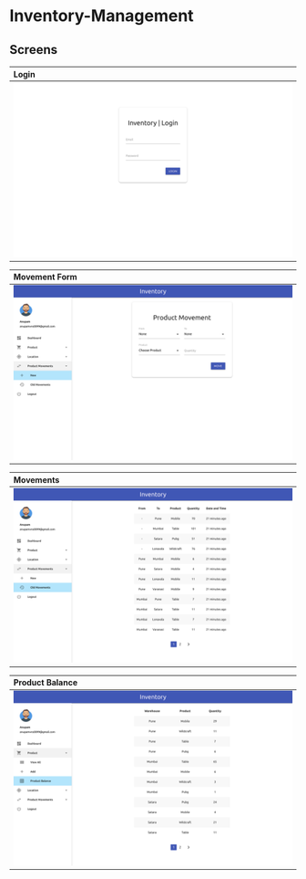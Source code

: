 # Inventory-Management

## Screens

| Login |
|   :---   |
| ![Login](static/images/login.png) |

| Movement Form |
|   :---   |
| ![makemovement](static/images/makemovement.png) |

| Movements |
|   :---   |
| ![movements](static/images/momements.png) |

| Product Balance |
|   :---   |
| ![productbalance](static/images/product_balance.png) |
